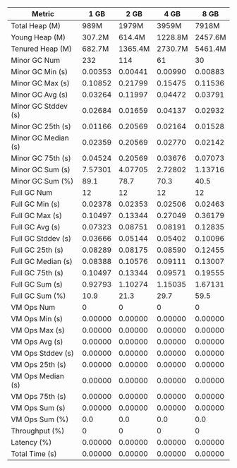 | Metric | 1 GB | 2 GB | 4 GB | 8 GB |
|------|----|----|----|----|
| Total Heap (M) | 989M | 1979M | 3959M | 7918M |
| Young Heap (M) | 307.2M | 614.4M | 1228.8M | 2457.6M |
| Tenured Heap (M) | 682.7M | 1365.4M | 2730.7M | 5461.4M |
| Minor GC Num | 232 | 114 | 61 | 30 |
| Minor GC Min (s) | 0.00353 | 0.00441 | 0.00990 | 0.00883 |
| Minor GC Max (s) | 0.10852 | 0.21799 | 0.15475 | 0.11536 |
| Minor GC Avg (s) | 0.03264 | 0.11997 | 0.04472 | 0.03791 |
| Minor GC Stddev (s) | 0.02684 | 0.01659 | 0.04137 | 0.02932 |
| Minor GC 25th (s) | 0.01166 | 0.20569 | 0.02164 | 0.01528 |
| Minor GC Median (s) | 0.02359 | 0.20569 | 0.02770 | 0.02142 |
| Minor GC 75th (s) | 0.04524 | 0.20569 | 0.03676 | 0.07073 |
| Minor GC Sum (s) | 7.57301 | 4.07705 | 2.72802 | 1.13716 |
| Minor GC Sum (%) | 89.1 | 78.7 | 70.3 | 40.5 |
| Full GC Num | 12 | 12 | 12 | 12 |
| Full GC Min (s) | 0.02378 | 0.02353 | 0.02506 | 0.02463 |
| Full GC Max (s) | 0.10497 | 0.13344 | 0.27049 | 0.36179 |
| Full GC Avg (s) | 0.07323 | 0.08751 | 0.08191 | 0.12835 |
| Full GC Stddev (s) | 0.03666 | 0.05144 | 0.05402 | 0.10096 |
| Full GC 25th (s) | 0.08289 | 0.08175 | 0.08590 | 0.12455 |
| Full GC Median (s) | 0.08388 | 0.10576 | 0.09111 | 0.13007 |
| Full GC 75th (s) | 0.10497 | 0.13344 | 0.09571 | 0.19555 |
| Full GC Sum (s) | 0.92793 | 1.10274 | 1.15035 | 1.67131 |
| Full GC Sum (%) | 10.9 | 21.3 | 29.7 | 59.5 |
| VM Ops Num | 0 | 0 | 0 | 0 |
| VM Ops Min (s) | 0.00000 | 0.00000 | 0.00000 | 0.00000 |
| VM Ops Max (s) | 0.00000 | 0.00000 | 0.00000 | 0.00000 |
| VM Ops Avg (s) | 0.00000 | 0.00000 | 0.00000 | 0.00000 |
| VM Ops Stddev (s) | 0.00000 | 0.00000 | 0.00000 | 0.00000 |
| VM Ops 25th (s) | 0.00000 | 0.00000 | 0.00000 | 0.00000 |
| VM Ops Median (s) | 0.00000 | 0.00000 | 0.00000 | 0.00000 |
| VM Ops 75th (s) | 0.00000 | 0.00000 | 0.00000 | 0.00000 |
| VM Ops Sum (s) | 0.00000 | 0.00000 | 0.00000 | 0.00000 |
| VM Ops Sum (%) | 0.0 | 0.0 | 0.0 | 0.0 |
| Throughput (%) | 0 | 0 | 0 | 0 |
| Latency (%) | 0.00000 | 0.00000 | 0.00000 | 0.00000 |
| Total Time (s) | 0.00000 | 0.00000 | 0.00000 | 0.00000 |
